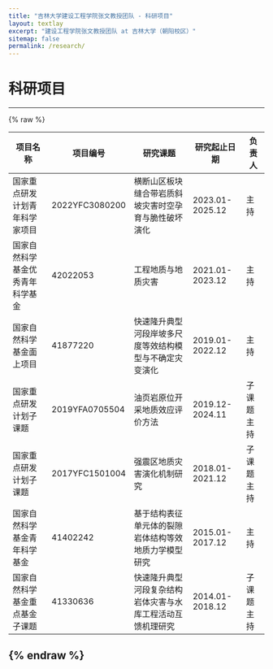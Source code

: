 ```yaml
---
title: "吉林大学建设工程学院张文教授团队 - 科研项目"
layout: textlay
excerpt: "建设工程学院张文教授团队 at 吉林大学（朝阳校区）"
sitemap: false
permalink: /research/
---
```


# 科研项目
---
{% raw %}

  | 项目名称 | 项目编号 | 研究课题 | 研究起止日期 | 负责人 |
  |----------|----------|----------|----------|----------|
  | 国家重点研发计划青年科学家项目 | 2022YFC3080200 | 横断山区板块缝合带岩质斜坡灾害时空孕育与脆性破坏演化 | 2023.01-2025.12 | 主持 |
  | 国家自然科学基金优秀青年科学基金 | 42022053 | 工程地质与地质灾害 | 2021.01-2023.12 | 主持 |
  | 国家自然科学基金面上项目 | 41877220 | 快速隆升典型河段岸坡多尺度等效结构模型与不确定灾变演化 | 2019.01-2022.12 | 主持 |
  | 国家重点研发计划子课题 | 2019YFA0705504 | 油页岩原位开采地质效应评价方法 | 2019.12-2024.11 | 子课题主持 |
  | 国家重点研发计划子课题 | 2017YFC1501004 | 强震区地质灾害演化机制研究 | 2018.01-2021.12 | 子课题主持 |
  | 国家自然科学基金青年科学基金 | 41402242 | 基于结构表征单元体的裂隙岩体结构等效地质力学模型研究 | 2015.01-2017.12 | 主持 |
  | 国家自然科学基金重点基金子课题 | 41330636 | 快速隆升典型河段复杂结构岩体灾害与水库工程活动互馈机理研究 | 2014.01-2018.12 | 子课题主持 |

{% endraw %}
---

